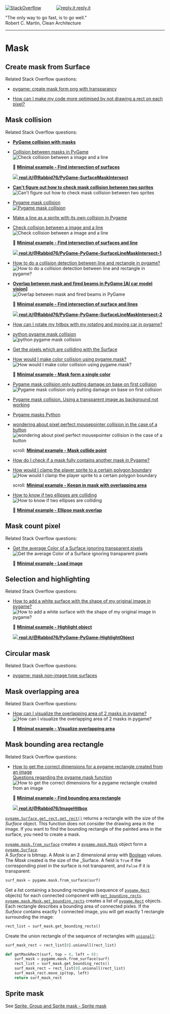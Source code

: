 [![StackOverflow](https://stackexchange.com/users/flair/7322082.png)](https://stackoverflow.com/users/5577765/rabbid76?tab=profile) &nbsp;&nbsp;&nbsp;&nbsp;&nbsp;&nbsp;&nbsp;&nbsp;&nbsp;&nbsp; [![reply.it](../../resource/logo/Repl_it_logo_80.png) reply.it](https://repl.it/repls/folder/PyGame%20Examples)

"The only way to go fast, is to go well."  
Robert C. Martin, Clean Architecture

---

# Mask

## Create mask from Surface

Related Stack Overflow questions:

- [pygame: create mask form png with transparancy](https://stackoverflow.com/questions/68517375/pygame-create-mask-form-png-with-transparancy/68517405#68517405)  

- [How can I make my code more optimised by not drawing a rect on each pixel?](https://stackoverflow.com/questions/68835224/how-can-i-make-my-code-more-optimised-by-not-drawing-a-rect-on-each-pixel/68835795#68835795)  

## Mask collision

Related Stack Overflow questions:

- **[PyGame collision with masks](https://stackoverflow.com/questions/57455811/pygame-collision-with-masks/57499484#57499484)**  
- [Collision between masks in PyGame](https://stackoverflow.com/questions/55817422/collision-between-masks-in-pygame/55818093#55818093)  
  ![Check collision between a image and a line](https://i.stack.imgur.com/gEqXr.gif)

  :scroll: **[Minimal example - Find intersection of surfaces](../../examples/minimal_examples/pygame_minimal_mask_intersect_surface.py)**

  **[![](https://i.stack.imgur.com/5jD0C.png) repl.it/@Rabbid76/PyGame-SurfaceMaskIntersect](https://replit.com/@Rabbid76/PyGame-SurfaceMaskIntersect#main.py)**

- **[Can't figure out how to check mask collision between two sprites](https://stackoverflow.com/questions/71535185/cant-figure-out-how-to-check-mask-collision-between-two-sprites/71536155#71536155)**  
  ![Can't figure out how to check mask collision between two sprites](https://i.stack.imgur.com/Z2vmv.gif)

- [Pygame mask collision](https://stackoverflow.com/questions/60077813/pygame-mask-collision/60078039#60078039)  
  [![Pygame mask collision](https://i.stack.imgur.com/fiLMi.gif)](https://stackoverflow.com/questions/60077813/pygame-mask-collision/60078039#60078039)  

- [Make a line as a sprite with its own collision in Pygame](https://stackoverflow.com/questions/34456195/make-a-line-as-a-sprite-with-its-own-collision-in-pygame/65324946#65324946)  
- [Check collision between a image and a line](https://stackoverflow.com/questions/58662215/check-collision-between-a-image-and-a-line-pygame/58662648#58662648)  
  ![Check collision between a image and a line](https://i.stack.imgur.com/tMq2i.gif)

  :scroll: **[Minimal example - Find intersection of surfaces and line](../../examples/minimal_examples/pygame_minimal_mask_intersect_surface_line_1.py)**

  **[![](https://i.stack.imgur.com/5jD0C.png) repl.it/@Rabbid76/PyGame-PyGame-SurfaceLineMaskIntersect-1](https://replit.com/@Rabbid76/PyGame-SurfaceLineMaskIntersect-1#main.py)**

- [How to do a collision detection between line and rectangle in pygame?](https://stackoverflow.com/questions/70497288/how-to-do-a-collision-detection-between-line-and-rectangle-in-pygame/70498845#70498845)  
  ![How to do a collision detection between line and rectangle in pygame?](https://i.stack.imgur.com/rmHWd.gif)

- **[Overlap between mask and fired beams in PyGame [AI car model vision]](https://stackoverflow.com/questions/62008457/overlap-between-mask-and-fired-beams-in-pygame-ai-car-model-vision/62082726#62082726)**  
  ![Overlap between mask and fired beams in PyGame](https://i.stack.imgur.com/YyFbN.gif)  

  :scroll: **[Minimal example - Find intersection of surface and lines](../../examples/minimal_examples/pygame_minimal_mask_intersect_surface_line_2.py)**

  **[![](https://i.stack.imgur.com/5jD0C.png) repl.it/@Rabbid76/PyGame-PyGame-SurfaceLineMaskIntersect-2](https://replit.com/@Rabbid76/PyGame-SurfaceLineMaskIntersect-2#main.py)**

- [How can I rotate my hitbox with my rotating and moving car in pygame?](https://stackoverflow.com/questions/62974678/how-can-i-rotate-my-hitbox-with-my-rotating-and-moving-car-in-pygame/62976825#62976825)

- [python pygame mask collision](https://stackoverflow.com/questions/59595874/python-pygame-mask-collision/59598297#59598297)  
  ![python pygame mask collision](https://i.stack.imgur.com/vSuGD.gif)

- [Get the pixels which are colliding with the Surface](https://stackoverflow.com/questions/20715211/get-the-pixels-which-are-colliding-with-the-surface/65408358#65408358)

- [How would I make color collision using pygame.mask?](https://stackoverflow.com/questions/65981815/how-would-i-make-color-collision-using-pygame-mask/65982315#65982315)  
  ![How would I make color collision using pygame.mask?](https://i.stack.imgur.com/YT515.png)

  :scroll: **[Minimal example - Mask form a single color](../../examples/minimal_examples/pygame_minimal_mask_from_color.py)**

- [Pygame mask collision only putting damage on base on first collision](https://stackoverflow.com/questions/67429383/pygame-mask-collision-only-putting-damage-on-base-on-first-collision/67429569#67429569)  
  ![Pygame mask collision only putting damage on base on first collision](https://i.stack.imgur.com/eIynX.gif)

- [Pygame mask collision. Using a transparent image as background not working](https://stackoverflow.com/questions/67560266/pygame-mask-collision-using-a-transparent-image-as-background-not-working/67560457#67560457)

- [Pygame masks Python](https://stackoverflow.com/questions/67846651/pygame-masks-python/67846703#67846703)  

- [wondering about pixel perfect mousepointer collision in the case of a button](https://stackoverflow.com/questions/70338690/pygame-wondering-about-pixel-perfect-mousepointer-collision-in-the-case-of-a-b/70338984#70338984)  
  ![wondering about pixel perfect mousepointer collision in the case of a button](https://i.stack.imgur.com/ZymGp.gif)

  scroll: **[Minimal example - Mask collide point](../../examples/minimal_examples/pygame_minimal_mask_intersect_point.py)**

- [How do I check if a mask fully contains another mask in Pygame?](https://stackoverflow.com/questions/71155740/how-do-i-check-if-a-mask-fully-contains-another-mask-in-pygame/71162805#71162805)  

- [How would I clamp the player sprite to a certain polygon boundary](https://stackoverflow.com/questions/73991746/how-would-i-clamp-the-player-sprite-to-a-certain-polygon-boundary/74085878#74085878)  
  ![How would I clamp the player sprite to a certain polygon boundary](https://i.stack.imgur.com/luM77.gif)  

  scroll: **[Minimal example - Keepn in mask with overlapping area](../../examples/minimal_examples/pygame_minimal_collide_in_mask_1.py)**

- [How to know if two ellipses are colliding](https://stackoverflow.com/questions/65323156/how-to-know-if-two-ellipses-are-colliding/74922965#74922965)  
  ![How to know if two ellipses are colliding](https://i.stack.imgur.com/9VWYL.gif)

  :scroll: **[Minimal example - Ellipse mask overlap](../../examples/minimal_examples/pygame_minimal_mask_intersect_ellipses.py)**

## Mask count pixel

Related Stack Overflow questions:

- [Get the average Color of a Surface ignoring transparent pixels](https://stackoverflow.com/questions/69876220/get-the-average-color-of-a-surface-ignoring-transparent-pixels/70056421#70056421)  
  ![Get the average Color of a Surface ignoring transparent pixels](https://i.stack.imgur.com/mWM9e.png)

  :scroll: **[Minimal example - Load image](../../examples/minimal_examples/pygame_minimal_mask_count_pixel_1.py)**

## Selection and highlighting

Related Stack Overflow questions:

- [How to add a white surface with the shape of my original image in pygame?](https://stackoverflow.com/questions/67884084/how-to-add-a-white-surface-with-the-shape-of-my-original-image-in-pygame/67889758#67889758)  
  ![How to add a white surface with the shape of my original image in pygame?](https://i.stack.imgur.com/jnZNK.gif)

  :scroll: **[Minimal example - Highlight object](../../examples/minimal_examples/pygame_minimal_mask_hightlighting.py)**

  **[![](https://i.stack.imgur.com/5jD0C.png) repl.it/@Rabbid76/PyGame-PyGame-HighlightObject](https://replit.com/@Rabbid76/PyGame-HighlightObject#main.py)**

## Circular mask

Related Stack Overflow questions:

- [pygame: mask non-image type surfaces](https://stackoverflow.com/questions/65455888/pygame-mask-non-image-type-surfaces/65455939#65455939)

## Mask overlapping area

Related Stack Overflow questions:

- [How can I visualize the overlapping area of 2 masks in pygame?](https://stackoverflow.com/questions/70485132/how-can-i-visualize-the-overlapping-area-of-2-masks-in-pygame/70485262#70485262)  
  ![How can I visualize the overlapping area of 2 masks in pygame?](https://i.stack.imgur.com/N6DZ4.gif)  

  :scroll: **[Minimal example - Visualize overlapping area](../../examples/minimal_examples/pygame_minimal_mask_visualize_overlapping_area.py)**

## Mask bounding area rectangle

Related Stack Overflow questions:

- [How to get the correct dimensions for a pygame rectangle created from an image](https://stackoverflow.com/questions/65361582/how-to-get-the-correct-dimensions-for-a-pygame-rectangle-created-from-an-image/65361896#65361896)  
  [Questions regarding the pygame.mask function](https://stackoverflow.com/questions/67523501/questions-regarding-the-pygame-mask-function/67523631#67523631)  
  ![How to get the correct dimensions for a pygame rectangle created from an image](https://i.stack.imgur.com/iZH3y.png)

  :scroll: **[Minimal example - Find bounding area rectangle](../../examples/minimal_examples/pygame_minimal_mask_bounding_area_rectangle.py)**

  **[![](https://i.stack.imgur.com/5jD0C.png) repl.it/@Rabbid76/ImageHitbox](https://replit.com/@Rabbid76/PyGame-ImageHitbox#main.py)**

[`pygame.Surface.get_rect.get_rect()`](https://www.pygame.org/docs/ref/surface.html#pygame.Surface.get_rect) returns a rectangle with the size of the _Surface_ object. This function does not consider the drawing area in the image. If you want to find the bounding rectangle of the painted area in the surface, you need to create a mask.  

[`pygame.mask.from_surface`](https://www.pygame.org/docs/ref/mask.html) creates a [`pygame.mask.Mask`](https://www.pygame.org/docs/ref/mask.html#pygame.mask.Mask) object form a [`pygame.Surface`](https://www.pygame.org/docs/ref/surface.html).  
A _Surface_ is bitmap. A _Mask_ is an 2 dimensional array with [Boolean](https://en.wikipedia.org/wiki/Boolean_data_type) values. The _Mask_ created is the size of the _Surface. A field is `True` if the corresponding pixel in the surface is not transparent, and `False` if it is transparent:

```py
surf_mask = pygame.mask.from_surface(surf)
```

Get a list containing a bounding rectangles (sequence of [`pygame.Rect`](https://www.pygame.org/docs/ref/rect.html) objects) for each connected component with [`get_bounding_rects`](https://www.pygame.org/docs/ref/mask.html#pygame.mask.Mask.get_bounding_rects).  
[`pygame.mask.Mask.get_bounding_rects`](https://www.pygame.org/docs/ref/mask.html#pygame.mask.Mask.get_bounding_rects) creates a list of [`pygame.Rect`](https://www.pygame.org/docs/ref/rect.html) objects. Each rectangle describes a bounding area of connected pixles. If the _Surface_ contains exactly 1 connected image, you will get exactly 1 rectangle surrounding the image:

```py
rect_list = surf_mask.get_bounding_rects()
```

Create the union rectangle of the sequence of rectangles with [`unionall`](https://www.pygame.org/docs/ref/rect.html#pygame.Rect.unionall):

```py
surf_mask_rect = rect_list[0].unionall(rect_list)
```

```py
def getMaskRect(surf, top = 0, left = 0):
    surf_mask = pygame.mask.from_surface(surf)
    rect_list = surf_mask.get_bounding_rects()
    surf_mask_rect = rect_list[0].unionall(rect_list)
    surf_mask_rect.move_ip(top, left)
    return surf_mask_rect
```

## Sprite mask

See [Sprite, Group and Sprite mask - Sprite mask](pygame_sprite_and_sprite_mask.md)
